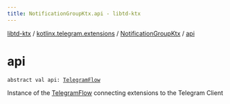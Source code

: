 ```yaml
---
title: NotificationGroupKtx.api - libtd-ktx
---
```


[libtd-ktx](../../index.html) / [kotlinx.telegram.extensions](../index.html) / [NotificationGroupKtx](index.html) / [api](./api.html)

# api

`abstract val api: `[`TelegramFlow`](../../kotlinx.telegram.core/-telegram-flow/index.html)

Instance of the [TelegramFlow](../../kotlinx.telegram.core/-telegram-flow/index.html) connecting extensions to the Telegram Client

